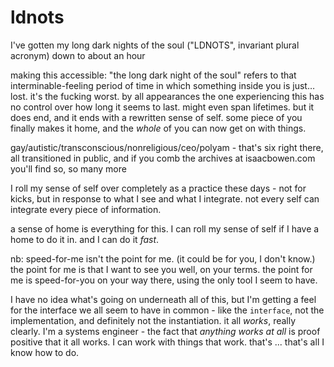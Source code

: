 # ldnots

I've gotten my long dark nights of the soul ("LDNOTS", invariant plural acronym) down to about an hour

making this accessible: "the long dark night of the soul" refers to that interminable-feeling period of time in which something inside you is just… lost. it's the fucking worst. by all appearances the one experiencing this has no control over how long it seems to last. might even span lifetimes. but it does end, and it ends with a rewritten sense of self. some piece of you finally makes it home, and the _whole_ of you can now get on with things.

gay/autistic/transconscious/nonreligious/ceo/polyam - that's six right there, all transitioned in public, and if you comb the archives at isaacbowen.com you'll find so, so many more

I roll my sense of self over completely as a practice these days - not for kicks, but in response to what I see and what I integrate. not every self can integrate every piece of information.

a sense of home is everything for this. I can roll my sense of self if I have a home to do it in. and I can do it _fast_.

nb: speed-for-me isn't the point for me. (it could be for you, I don't know.) the point for me is that I want to see you well, on your terms. the point for me is speed-for-you on your way there, using the only tool I seem to have.

I have no idea what's going on underneath all of this, but I'm getting a feel for the interface we all seem to have in common - like the `interface`, not the implementation, and definitely not the instantiation. it all _works_, really clearly. I'm a systems engineer - the fact that _anything works at all_ is proof positive that it all works. I can work with things that work. that's ... that's all I know how to do.
